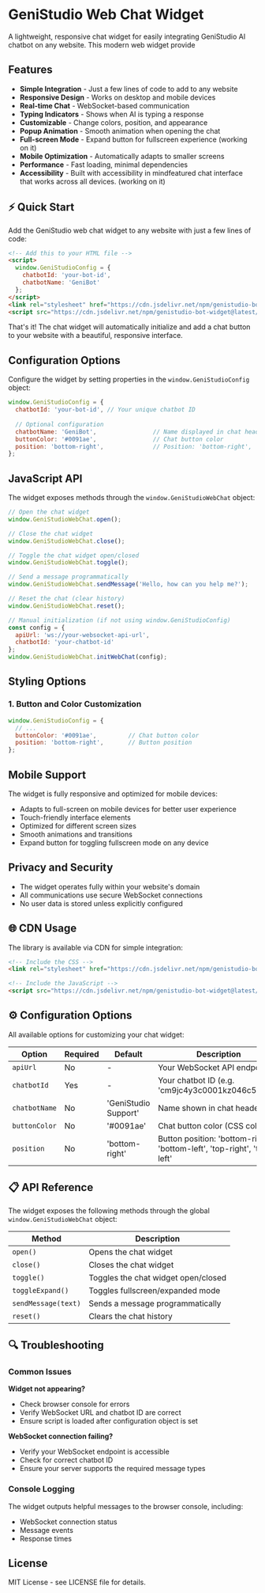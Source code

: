# GeniStudio Web Chat Widget

A lightweight, responsive chat widget for easily integrating GeniStudio AI chatbot on any website. This modern web widget provide

## Features

- **Simple Integration** - Just a few lines of code to add to any website
- **Responsive Design** - Works on desktop and mobile devices
- **Real-time Chat** - WebSocket-based communication
- **Typing Indicators** - Shows when AI is typing a response
- **Customizable** - Change colors, position, and appearance
- **Popup Animation** - Smooth animation when opening the chat
- **Full-screen Mode** - Expand button for fullscreen experience (working on it)
- **Mobile Optimization** - Automatically adapts to smaller screens
- **Performance** - Fast loading, minimal dependencies
- **Accessibility** - Built with accessibility in mindfeatured chat interface that works across all devices. (working on it)

## ⚡ Quick Start

Add the GeniStudio web chat widget to any website with just a few lines of code:

```html
<!-- Add this to your HTML file -->
<script>
  window.GeniStudioConfig = {
    chatbotId: 'your-bot-id',
    chatbotName: 'GeniBot'
  };
</script>
<link rel="stylesheet" href="https://cdn.jsdelivr.net/npm/genistudio-bot-widget@latest/dist/index.cdn.css">
<script src="https://cdn.jsdelivr.net/npm/genistudio-bot-widget@latest/dist/index.cdn.js"></script>
```

That's it! The chat widget will automatically initialize and add a chat button to your website with a beautiful, responsive interface.

## Configuration Options

Configure the widget by setting properties in the `window.GeniStudioConfig` object:

```js
window.GeniStudioConfig = {
  chatbotId: 'your-bot-id', // Your unique chatbot ID
  
  // Optional configuration
  chatbotName: 'GeniBot',                // Name displayed in chat header
  buttonColor: '#0091ae',                // Chat button color
  position: 'bottom-right',              // Position: 'bottom-right', 'bottom-left', 'top-right', 'top-left'
};
```

## JavaScript API

The widget exposes methods through the `window.GeniStudioWebChat` object:

```js
// Open the chat widget
window.GeniStudioWebChat.open();

// Close the chat widget
window.GeniStudioWebChat.close();

// Toggle the chat widget open/closed
window.GeniStudioWebChat.toggle();

// Send a message programmatically
window.GeniStudioWebChat.sendMessage('Hello, how can you help me?');

// Reset the chat (clear history)
window.GeniStudioWebChat.reset();

// Manual initialization (if not using window.GeniStudioConfig)
const config = { 
  apiUrl: 'ws://your-websocket-api-url',
  chatbotId: 'your-chatbot-id'
};
window.GeniStudioWebChat.initWebChat(config);
```

## Styling Options

### 1. Button and Color Customization

```js
window.GeniStudioConfig = {
  // ...
  buttonColor: '#0091ae',         // Chat button color
  position: 'bottom-right',       // Button position
};
```

## Mobile Support

The widget is fully responsive and optimized for mobile devices:

- Adapts to full-screen on mobile devices for better user experience
- Touch-friendly interface elements
- Optimized for different screen sizes
- Smooth animations and transitions
- Expand button for toggling fullscreen mode on any device

## Privacy and Security

- The widget operates fully within your website's domain
- All communications use secure WebSocket connections
- No user data is stored unless explicitly configured

## 🌐 CDN Usage

The library is available via CDN for simple integration:

```html
<!-- Include the CSS -->
<link rel="stylesheet" href="https://cdn.jsdelivr.net/npm/genistudio-bot-widget@latest/dist/index.cdn.css">

<!-- Include the JavaScript -->
<script src="https://cdn.jsdelivr.net/npm/genistudio-bot-widget@latest/dist/index.cdn.js"></script>
```

## ⚙️ Configuration Options

All available options for customizing your chat widget:

| Option | Required | Default | Description |
|--------|----------|---------|-------------|
| `apiUrl` | No | - | Your WebSocket API endpoint |
| `chatbotId` | Yes | - | Your chatbot ID (e.g. 'cm9jc4y3c0001kz046c5vipcl') |
| `chatbotName` | No | 'GeniStudio Support' | Name shown in chat header |
| `buttonColor` | No | '#0091ae' | Chat button color (CSS color) |
| `position` | No | 'bottom-right' | Button position: 'bottom-right', 'bottom-left', 'top-right', 'top-left' |

## 📋 API Reference

The widget exposes the following methods through the global `window.GeniStudioWebChat` object:

| Method | Description |
|--------|-------------|
| `open()` | Opens the chat widget |
| `close()` | Closes the chat widget |
| `toggle()` | Toggles the chat widget open/closed |
| `toggleExpand()` | Toggles fullscreen/expanded mode |
| `sendMessage(text)` | Sends a message programmatically |
| `reset()` | Clears the chat history |


## 🔍 Troubleshooting

### Common Issues

**Widget not appearing?**

- Check browser console for errors
- Verify WebSocket URL and chatbot ID are correct
- Ensure script is loaded after configuration object is set

**WebSocket connection failing?**

- Verify your WebSocket endpoint is accessible
- Check for correct chatbot ID
- Ensure your server supports the required message types

### Console Logging

The widget outputs helpful messages to the browser console, including:

- WebSocket connection status
- Message events
- Response times


## License

MIT License - see LICENSE file for details.
